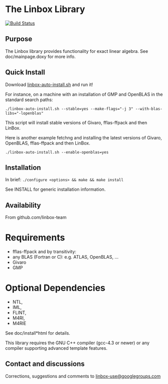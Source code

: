 # The Linbox Library

[![Build Status](https://ci.inria.fr/linbox/buildStatus/icon?job=LinBox)](https://ci.inria.fr/linbox/job/LinBox/)

## Purpose

The Linbox library provides functionality for exact linear algebra.
See doc/mainpage.doxy for more info.

## Quick Install

Download [linbox-auto-install.sh](linbox-auto-install.sh) and run it!

For instance, on a machine with an installation of GMP and OpenBLAS in the standard search paths:
```
./linbox-auto-install.sh --stable=yes --make-flags="-j 3" --with-blas-libs="-lopenblas"
```
This script will install stable versions of Givaro, fflas-ffpack and then LinBox.

Here is another example fetchng and installing the latest versions of Givaro, OpenBLAS, fflas-ffpack and then LinBox.
```
./linbox-auto-install.sh --enable-openblas=yes
```

## Installation

In brief: ```./configure <options> && make && make install```

See INSTALL for generic installation information.

## Availability

From github.com/linbox-team


# Requirements
- fflas-ffpack
and by transitivity:
- any BLAS (Fortran or C): e.g. ATLAS, OpenBLAS, ...
- Givaro
- GMP



# Optional Dependencies 
- NTL, 
- IML, 
- FLINT, 
- M4RI, 
- M4RIE 

See  doc/install*html for details.

This library requires the GNU C++ compiler (gcc-4.3 or newer) or any 
compiler supporting advanced template features.

## Contact and discussions

Corrections, suggestions and comments to linbox-use@googlegroups.com

 

